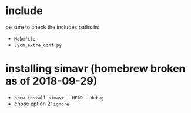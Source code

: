 # include

be sure to check the includes paths in:

- `Makefile`
- `.ycm_extra_conf.py`

# installing simavr (homebrew broken as of 2018-09-29)

- `brew install simavr --HEAD --debug`
- chose option 2: `ignore`
